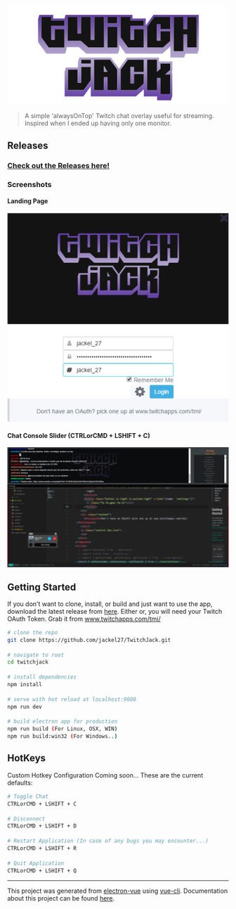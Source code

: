 
![alt text](https://github.com/jackel27/TwitchJack/blob/master/app/src/Components/Assets/logo_twitch_jack.png?raw=true "logo")

> A simple 'alwaysOnTop' Twitch chat overlay useful for streaming. Inspired when I ended up having only one monitor.

## Releases

### [Check out the Releases here!](https://github.com/jackel27/TwitchJack/releases)


### Screenshots

#### Landing Page

![alt text](https://github.com/jackel27/TwitchJack/blob/master/git%20images/screenshot1.png?raw=true "Landing Page")

#### Chat Console Slider (CTRLorCMD + LSHIFT + C)

![alt text](https://github.com/jackel27/TwitchJack/blob/master/git%20images/screenshot2.png?raw=true "Chat Window")


## Getting Started

If you don't want to clone, install, or build and just want to use the app, download the latest release from [here](https://github.com/jackel27/TwitchJack/releases). Either or, you will need your Twitch OAuth Token. Grab it from <a>www.twitchapps.com/tmi/</a>



``` bash
# clone the repo
git clone https://github.com/jackel27/TwitchJack.git

# navigate to root
cd twitchjack

# install dependencies
npm install

# serve with hot reload at localhost:9080
npm run dev

# build electron app for production
npm run build (For Linux, OSX, WIN)
npm run build:win32 (For Windows..)

```

## HotKeys

Custom Hotkey Configuration Coming soon... These are the current defaults:

``` bash
# Toggle Chat
CTRLorCMD + LSHIFT + C

# Disconnect
CTRLorCMD + LSHIFT + D

# Restart Application (In case of any bugs you may encounter...)
CTRLorCMD + LSHIFT + R

# Quit Application
CTRLorCMD + LSHIFT + Q
```

---

This project was generated from [electron-vue](https://github.com/SimulatedGREG/electron-vue) using [vue-cli](https://github.com/vuejs/vue-cli). Documentation about this project can be found [here](https://simulatedgreg.gitbooks.io/electron-vue/content/index.html).
